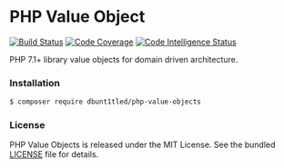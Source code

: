# PHP Value Object

[![Build Status](https://scrutinizer-ci.com/g/dbunt1tled/php-value-objects/badges/build.png?b=master)](https://scrutinizer-ci.com/g/dbunt1tled/php-value-objects/build-status/master)
[![Code Coverage](https://scrutinizer-ci.com/g/dbunt1tled/php-value-objects/badges/coverage.png?b=master)](https://scrutinizer-ci.com/g/dbunt1tled/php-value-objects/?branch=master)
[![Code Intelligence Status](https://scrutinizer-ci.com/g/dbunt1tled/php-value-objects/badges/code-intelligence.svg?b=master)](https://scrutinizer-ci.com/code-intelligence)

PHP 7.1+ library value objects for domain driven architecture.

### Installation

```bash
$ composer require dbunt1tled/php-value-objects
```

### License

PHP Value Objects is released under the MIT License. See the bundled [LICENSE](/LICENSE) file for
details.
